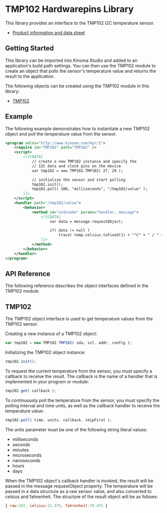 TMP102 Hardwarepins Library
===========================

This library provides an interface to the TMP102 I2C temperature sensor.

* [Product information and data sheet](http://www.ti.com/product/TMP102/description)

Getting Started
---------------

This library can be imported into Kinoma Studio and added to an application's build path settings. You can then use the TMP102 module to create an object that polls the sensor's temperature value and returns the result to the application.

The following objects can be created using the TMP102 module in this library:

* [TMP102](#tmp102)

Example
-------

The following example demonstrates how to instantiate a new TMP102 object and poll the temperature value from the sensor.

```xml
<program xmlns="http://www.kinoma.com/kpr/1">
    <require id="TMP102" path="TMP102" />
    <script>
        <![CDATA[
            // create a new TMP102 instance and specify the 
            // I2C data and clock pins on the device
            var tmp102 = new TMP102.TMP102( 27, 29 );

            // initialize the sensor and start polling
            tmp102.init();
            tmp102.poll( 100, "milliseconds", "/tmp102/value" );
        ]]>
    </script>
    <handler path="/tmp102/value">
        <behavior>
            <method id="onInvoke" params="handler, message">
                <![CDATA[
                    var data = message.requestObject;

                    if( data != null )
                        trace( temp.celsius.toFixed(1) + "°C" + " / " + temp.fahrenheit.toFixed(1) + "°F" + "\n" );
                ]]>
            </method>
        </behavior>
    </handler>
</program>
```

API Reference
-------------

The following reference describes the object interfaces defined in the TMP102 module.

TMP102
------

The TMP102 object interface is used to get temperature values from the TMP102 sensor.

Creating a new instance of a TMP102 object:

```javascript
var tmp102 = new TMP102.TMP102( sda, scl, addr, config );
```

Initializing the TMP102 object instance:

```javascript
tmp102.init();
```

To request the current temperature from the sensor, you must specify a callback to receive the result. The callback is the name of a handler that is implemented in your program or module:

```javascript
tmp102.get( callback );
```

To continuously poll the temperature from the sensor, you must specify the polling interval and time units, as well as the callback handler to receive the temperature value:

```javascript
tmp102.poll( time, units, callback, skipFirst );
```

The units parameter must be one of the following string literal values:

* milliseconds
* seconds
* minutes
* microseconds
* nanoseconds
* hours
* days

When the TMP102 object's callback handler is invoked, the result will be passed in the message requestObject property. The temperature will be passed in a data structure as a raw sensor value, and also converted to celsius and fahrenheit. The structure of the result object will be as follows:

```javascript
{ raw:342, celsius:21.375, fahrenheit:70.475 }
```
